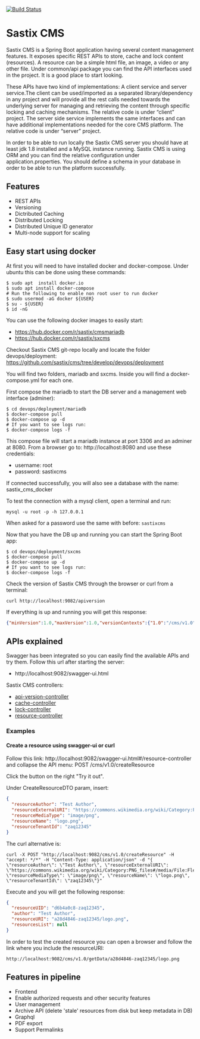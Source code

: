 [![Build Status](https://travis-ci.org/sastix/cms.svg?branch=master)](https://travis-ci.org/sastix/cms)
# Sastix CMS

Sastix CMS is a Spring Boot application having several content management features. It exposes specific REST APIs to store, cache and lock content (resources). A resource can be a simple html file, an image, a video or any other file. Under common/api package you can find the API interfaces used in the project. It is a good place to start looking. 

These APIs have two kind of implementations: A client service and server service.The client can be used/imported as a separated library/dependency in any project and will provide all the rest calls needed towards the underlying server for managing and retrieving the content through specific locking and caching mechanisms. The relative code is under “client” project. The server side service implements the same interfaces and can have additional implementations needed for the core CMS platform. The relative code is under “server” project.

In order to be able to run locally the Sastix CMS server you should have at least jdk 1.8 installed
and a MySQL instance running. Sastix CMS is using ORM and you can find the relative
configuration under application.properties. You should define a schema in your database in
order to be able to run the platform successfully. 

## Features
- REST APIs
- Versioning
- Dictributed Caching
- Distributed Locking
- Distributed Unique ID generator
- Multi-node support for scaling

## Easy start using docker
At first you will need to have installed docker and docker-compose. Under ubuntu this can be done using these commands:
```
$ sudo apt  install docker.io
$ sudo apt install docker-compose
# Run the following to enable non root user to run docker
$ sudo usermod -aG docker ${USER}
$ su - ${USER}
$ id -nG
```
You can use the following docker images to easily start:
- https://hub.docker.com/r/sastix/cmsmariadb 
- https://hub.docker.com/r/sastix/sxcms

Checkout Sastix CMS git-repo locally and locate the folder devops/deployment:
https://github.com/sastix/cms/tree/develop/devops/deployment

You will find two folders, mariadb and sxcms. Inside you will find a docker-compose.yml for each one.

First compose the mariadb to start the DB server and a management web interface (adminer):
```
$ cd devops/deployment/mariadb
$ docker-compose pull
$ docker-compose up -d
# If you want to see logs run:
$ docker-compose logs -f
```

This compose file will start a mariadb instance at port 3306 and an adminer at 8080. From a browser go to:
http://localhost:8080 
and use these credentials:
- username: root
- password: sastixcms

If connected successfully, you will also see a database with the name: sastix_cms_docker

To test the connection with a mysql client, open a terminal and run:
```
mysql -u root -p -h 127.0.0.1
```

When asked for a password use the same with before: `sastixcms`

Now that you have the DB up and running you can start the Spring Boot app:
```
$ cd devops/deployment/sxcms
$ docker-compose pull
$ docker-compose up -d
# If you want to see logs run:
$ docker-compose logs -f
```

Check the version of Sastix CMS through the browser or curl from a terminal:
```
curl http://localhost:9082/apiversion
```

If everything is up and running you will get this response:
```json
{"minVersion":1.0,"maxVersion":1.0,"versionContexts":{"1.0":"/cms/v1.0"}}
```

## APIs explained

Swagger has been integrated so you can easily find the available APIs and try them. Follow this url after starting the server:
- http://localhost:9082/swagger-ui.html

Sastix CMS controllers:
- [api-version-controller](http://localhost:9082/swagger-ui.html#/api-version-controller)
- [cache-controller](http://localhost:9082/swagger-ui.html#/api-version-controller)
- [lock-controller](http://localhost:9082/swagger-ui.html#/lock-controller)
- [resource-controller](http://localhost:9082/swagger-ui.html#/resource-controller)


### Examples

#### Create a resource using swagger-ui or curl

Follow this link: http://localhost:9082/swagger-ui.html#/resource-controller and collapse the API menu: POST /cms/v1.0/createResource

Click the button on the right "Try it out".

Under CreateResourceDTO param, insert:

```json
{
  "resourceAuthor": "Test Author",
  "resourceExternalURI": "https://commons.wikimedia.org/wiki/Category:PNG_files#/media/File:Flederspekrp.png",
  "resourceMediaType": "image/png",
  "resourceName": "logo.png",
  "resourceTenantId": "zaq12345"
}
```

The curl alternative is:
```
curl -X POST "http://localhost:9082/cms/v1.0/createResource" -H "accept: */*" -H "Content-Type: application/json" -d "{ \"resourceAuthor\": \"Test Author\", \"resourceExternalURI\": \"https://commons.wikimedia.org/wiki/Category:PNG_files#/media/File:Flederspekrp.png\", \"resourceMediaType\": \"image/png\", \"resourceName\": \"logo.png\", \"resourceTenantId\": \"zaq12345\"}"
```

Execute and you will get the following response:

```json
{
  "resourceUID": "d6b4a0c8-zaq12345",
  "author": "Test Author",
  "resourceURI": "a28d4846-zaq12345/logo.png",
  "resourcesList": null
}
```

In order to test the created resource you can open a browser and follow the link where you include the resourceURI:

```
http://localhost:9082/cms/v1.0/getData/a28d4846-zaq12345/logo.png
```

## Features in pipeline
- Frontend
- Enable authorized requests and other security features
- User management
- Archive API (delete 'stale' resources from disk but keep metadata in DB)
- Graphql 
- PDF export
- Support Permalinks